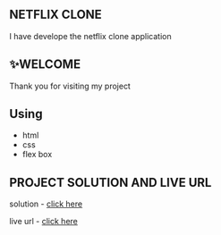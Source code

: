 ## NETFLIX CLONE

I have develope the netflix clone application

## ✨WELCOME

Thank you for visiting my project

## Using

- html
- css
- flex box

## PROJECT SOLUTION AND LIVE URL

solution - [click here]()

live url - [click here](https://resilient-puppy-ce2f2e.netlify.app)
